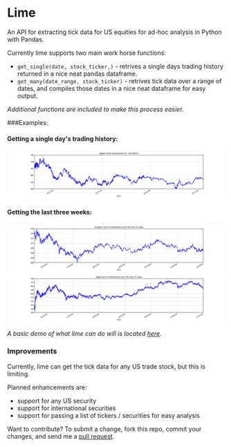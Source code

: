 Lime
====

An API for extracting tick data for US equities for ad-hoc analysis in Python with Pandas.

Currently lime supports two main work horse functions:

*  `get_single(date, stock_ticker,)` - retrives a single days trading history returned in a nice neat pandas dataframe. 
*  `get_many(date_range, stock_ticker)` - retrives tick data over a range of dates, and compiles those dates in a nice neat dataframe for easy output.

*Additional functions are included to make this process easier.*

###Examples:

#### Getting a single day's trading history:

![AAPL_Sing](assets/imgs/AAPL_Single.png)

#### Getting  the last three weeks:

![GOOG](assets/imgs/GOOG.png)
![APPLE](assets/imgs/Apple.png)

*A basic demo of what lime can do will is located [here](http://nbviewer.ipython.org/urls/raw.github.com/agconti/lime/master/assets/demo/lime_demo.ipynb).*

### Improvements

Currently, lime can get the tick data for any US trade stock, but this is limiting. 

Planned enhancements are:

*  support for any US security 
*  support for international securities
*  support for passing a list of tickers / securities for easy analysis


Want to contribute? To submit a change, fork this repo, commit your changes, and send me a [pull request](http://help.github.com/send-pull-requests/).


